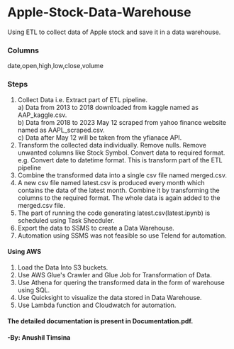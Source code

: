 # Apple-Stock-Data-Warehouse
Using ETL to collect data of Apple stock and save it in a data warehouse.

### Columns
date,open,high,low,close,volume

### Steps
1) Collect Data i.e. Extract part of ETL pipeline. <br>
    a) Data from 2013 to 2018 downloaded from kaggle named as AAP_kaggle.csv.<br>
    b) Data from 2018 to 2023 May 12 scraped from yahoo finance website named as AAPL_scraped.csv.<br>
    c) Data after May 12 will be taken from the yfianace API.<br>
2) Transform the collected data individually. Remove nulls. Remove unwanted columns like Stock Symbol. Convert data to required format. e.g. Convert date to datetime    format. This is transform part of the ETL pipeline<br>
3) Combine the transformed data into a single csv file named merged.csv.
4) A new csv file named latest.csv is produced every month which contains the data of the latest month. Combine it by transforming the columns to the required          format. The whole data is again added to the merged.csv file.
5) The part of running the code generating latest.csv(latest.ipynb) is scheduled using Task Shecduler.
6) Export the data to SSMS to create a Data Warehouse.
7) Automation using SSMS was not feasible so use Telend for automation.



  #### Using AWS
  1) Load the Data Into S3 buckets.
  2) Use AWS Glue's Crawler and Glue Job for Transformation of Data.
  3) Use Athena for quering the transformed data in the form of warehouse using SQL.
  4) Use Quicksight to visualize the data stored in Data Warehouse.
  5) Use Lambda function and Cloudwatch for automation. 
  

#### The detailed documentation is present in Documentation.pdf.

#### -By: Anushil Timsina
